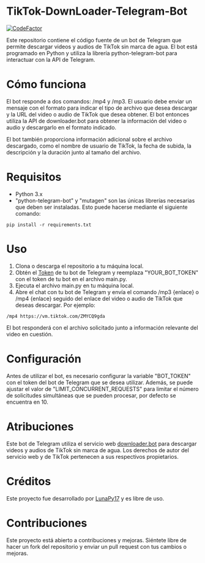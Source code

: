 TikTok-DownLoader-Telegram-Bot
=======
[![CodeFactor](https://www.codefactor.io/repository/github/lunapy17/tiktok-downloader-telegram-bot/badge)](https://www.codefactor.io/repository/github/lunapy17/tiktok-downloader-telegram-bot)

Este repositorio contiene el código fuente de un bot de Telegram que permite descargar videos y audios de TikTok sin marca de agua. El bot está programado en Python y utiliza la librería python-telegram-bot para interactuar con la API de Telegram.

# Cómo funciona

El bot responde a dos comandos: /mp4 y /mp3. El usuario debe enviar un mensaje con el formato <comando> <enlace> para indicar el tipo de archivo que desea descargar y la URL del video o audio de TikTok que desea obtener. El bot entonces utiliza la API de downloader.bot para obtener la información del video o audio y descargarlo en el formato indicado.

El bot también proporciona información adicional sobre el archivo descargado, como el nombre de usuario de TikTok, la fecha de subida, la descripción y la duración junto al tamaño del archivo.

# Requisitos

* Python 3.x
* "python-telegram-bot" y "mutagen" son las únicas librerías necesarias que deben ser instaladas. Esto puede hacerse mediante el siguiente comando:
```
pip install -r requirements.txt
```

# Uso

1. Clona o descarga el repositorio a tu máquina local.
2. Obtén el [Token](https://core.telegram.org/bots/features#botfather) de tu bot de Telegram y reemplaza "YOUR_BOT_TOKEN" con el token de tu bot en el archivo main.py.
3. Ejecuta el archivo main.py en tu máquina local.
4. Abre el chat con tu bot de Telegram y envía el comando /mp3 {enlace} o /mp4 {enlace} seguido del enlace del video o audio de TikTok que deseas descargar. Por ejemplo:

```
/mp4 https://vm.tiktok.com/ZMYCQ9gda
```

El bot responderá con el archivo solicitado junto a información relevante del video en cuestión.

# Configuración

Antes de utilizar el bot, es necesario configurar la variable "BOT_TOKEN" con el token del bot de Telegram que se desea utilizar. Además, se puede ajustar el valor de "LIMIT_CONCURRENT_REQUESTS" para limitar el número de solicitudes simultáneas que se pueden procesar, por defecto se encuentra en 10.

# Atribuciones

Este bot de Telegram utiliza el servicio web [downloader.bot](https://downloader.bot/) para descargar videos y audios de TikTok sin marca de agua. Los derechos de autor del servicio web y de TikTok pertenecen a sus respectivos propietarios.

# Créditos
Este proyecto fue desarrollado por [LunaPy17](https://github.com/LunaPy17) y es libre de uso.

# Contribuciones

Este proyecto está abierto a contribuciones y mejoras. Siéntete libre de hacer un fork del repositorio y enviar un pull request con tus cambios o mejoras.
